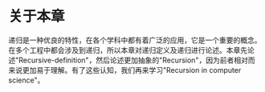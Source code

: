 # 关于本章

递归是一种优良的特性，在各个学科中都有着广泛的应用，它是一个重要的概念。在多个工程中都会涉及到递归，所以本章对递归定义及递归进行论述。本章先论述"Recursive-definition"，然后论述更加抽象的"Recursion"，因为前者相对而来说更加易于理解。有了这些认知，我们再来学习"Recursion in computer science"。

